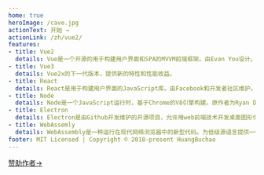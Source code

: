 ```yaml
---
home: true
heroImage: /cave.jpg
actionText: 开始 →
actionLink: /zh/vue2/
features:
- title: Vue2
  details: Vue是一个开源的用于构建用户界面和SPA的MVVM前端框架。由Evan You设计。
- title: Vue3
  details: Vue2x的下一代版本，提供新的特性和性能收益。
- title: React
  details: React是用于构建用户界面的JavaScript库。由Facebook和开发者社区维护。
- title: Node
  details: Node是一个JavaScript运行时，基于Chrome的V8引擎构建。原作者为Ryan Dahl。
- title: Electron
  details: Electron是由Github开发维护的开源项目，允许用web前端技术开发桌面图形化应用程序。
- title: WebAssemly
  details: WebAssembly是一种运行在现代网络浏览器中的新型代码。为低级源语言提供一个高效的编译目标而设计，提供新特性和性能收益。
footer: MIT Licensed | Copyright © 2018-present HuangBuchao
---
```


[赞助作者->](/zh/sponsor/sponsor)